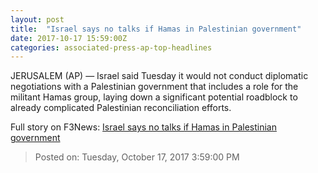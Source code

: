 ```yaml
---
layout: post
title:  "Israel says no talks if Hamas in Palestinian government"
date: 2017-10-17 15:59:00Z
categories: associated-press-ap-top-headlines
---
```


JERUSALEM (AP) — Israel said Tuesday it would not conduct diplomatic negotiations with a Palestinian government that includes a role for the militant Hamas group, laying down a significant potential roadblock to already complicated Palestinian reconciliation efforts.


Full story on F3News: [Israel says no talks if Hamas in Palestinian government](http://www.f3nws.com/n/2ajzrC)

> Posted on: Tuesday, October 17, 2017 3:59:00 PM
